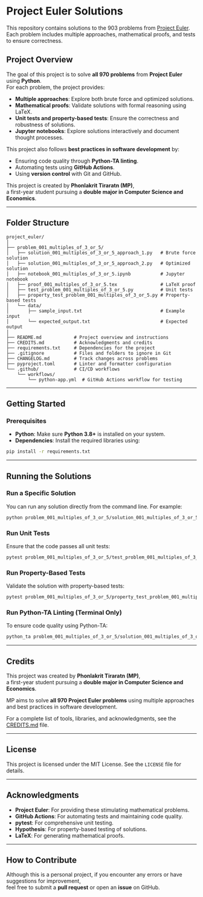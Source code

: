 
# Project Euler Solutions

This repository contains solutions to the 903 problems from [Project Euler](https://projecteuler.net/).  
Each problem includes multiple approaches, mathematical proofs, and tests to ensure correctness.

## Project Overview

The goal of this project is to solve **all 970 problems** from **Project Euler** using **Python**.  
For each problem, the project provides:

- **Multiple approaches**: Explore both brute force and optimized solutions.
- **Mathematical proofs**: Validate solutions with formal reasoning using LaTeX.
- **Unit tests and property-based tests**: Ensure the correctness and robustness of solutions.
- **Jupyter notebooks**: Explore solutions interactively and document thought processes.

This project also follows **best practices in software development** by:
- Ensuring code quality through **Python-TA linting**.
- Automating tests using **GitHub Actions**.
- Using **version control** with Git and GitHub.

This project is created by **Phonlakrit Tiraratn (MP)**,  
a first-year student pursuing a **double major in Computer Science and Economics**.

---

## **Folder Structure**

```
project_euler/
│
├── problem_001_multiples_of_3_or_5/
│   ├── solution_001_multiples_of_3_or_5_approach_1.py   # Brute force solution
│   ├── solution_001_multiples_of_3_or_5_approach_2.py   # Optimized solution
│   ├── notebook_001_multiples_of_3_or_5.ipynb           # Jupyter notebook
│   ├── proof_001_multiples_of_3_or_5.tex                # LaTeX proof
│   ├── test_problem_001_multiples_of_3_or_5.py          # Unit tests
│   ├── property_test_problem_001_multiples_of_3_or_5.py # Property-based tests
│   └── data/
│       ├── sample_input.txt                             # Example input
│       └── expected_output.txt                          # Expected output
│
├── README.md            # Project overview and instructions
├── CREDITS.md           # Acknowledgments and credits
├── requirements.txt     # Dependencies for the project
├── .gitignore           # Files and folders to ignore in Git
├── CHANGELOG.md         # Track changes across problems
├── pyproject.toml       # Linter and formatter configuration
└── .github/             # CI/CD workflows
    └── workflows/
        └── python-app.yml  # GitHub Actions workflow for testing
```

---

## **Getting Started**

### **Prerequisites**

- **Python**: Make sure **Python 3.8+** is installed on your system.
- **Dependencies**: Install the required libraries using:

```bash
pip install -r requirements.txt
```

---

## **Running the Solutions**

### **Run a Specific Solution**

You can run any solution directly from the command line. For example:

```bash
python problem_001_multiples_of_3_or_5/solution_001_multiples_of_3_or_5_approach_1.py
```

### **Run Unit Tests**

Ensure that the code passes all unit tests:

```bash
pytest problem_001_multiples_of_3_or_5/test_problem_001_multiples_of_3_or_5.py
```

### **Run Property-Based Tests**

Validate the solution with property-based tests:

```bash
pytest problem_001_multiples_of_3_or_5/property_test_problem_001_multiples_of_3_or_5.py
```

### **Run Python-TA Linting (Terminal Only)**

To ensure code quality using Python-TA:

```bash
python_ta problem_001_multiples_of_3_or_5/solution_001_multiples_of_3_or_5_approach_1.py
```

---

## **Credits**

This project was created by **Phonlakrit Tiraratn (MP)**,  
a first-year student pursuing a **double major in Computer Science and Economics**.

MP aims to solve **all 970 Project Euler problems** using multiple approaches and best practices in software development.

For a complete list of tools, libraries, and acknowledgments, see the [CREDITS.md](CREDITS.md) file.

---

## **License**

This project is licensed under the MIT License. See the `LICENSE` file for details.

---

## **Acknowledgments**

- **Project Euler**: For providing these stimulating mathematical problems.
- **GitHub Actions**: For automating tests and maintaining code quality.
- **pytest**: For comprehensive unit testing.
- **Hypothesis**: For property-based testing of solutions.
- **LaTeX**: For generating mathematical proofs.

---

## **How to Contribute**

Although this is a personal project, if you encounter any errors or have suggestions for improvement,  
feel free to submit a **pull request** or open an **issue** on GitHub.